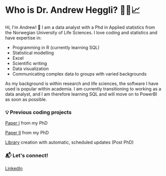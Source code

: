 # Who is Dr. Andrew Heggli? 👨‍💼📈

Hi, I'm Andrew! 👋 I am a data analyst with a Phd in Applied statistics from the Norwegian University of Life Sciences. I love coding and statistics and have expertise in: 

- Programming in R (currently learning SQL)
- Statistical modelling
- Excel
- Scientific writing
- Data visualization
- Communicating complex data to groups with varied backgrounds

As my background is within research and life sciences, the software I have used is popular within academia. I am currently transitioning to working as a data analyst, and I am therefore learning SQL and will move on to PowerBI as soon as possible. 

### 💡 Previous coding projects

[Paper I](https://github.com/AndrewHeggliPhD/Paper-I)
from my PhD

[Paper II](https://github.com/AndrewHeggliPhD/Paper-II)
from my PhD

[Library](https://github.com/AndrewHeggliPhD/AutomaticLibrary)
creation with automatic, scheduled updates (Post PhD)

### 📬 Let's connect! 

[LinkedIn](https://www.linkedin.com/in/andrew-heggli/)
